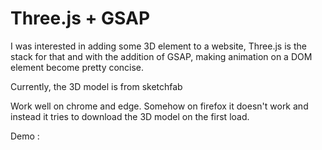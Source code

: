 # Three.js + GSAP

I was interested in adding some 3D element to a website, Three.js is the stack for that and with the addition of GSAP, making animation on a DOM element become pretty concise.

Currently, the 3D model is from sketchfab

Work well on chrome and edge. Somehow on firefox it doesn't work and instead it tries to download the 3D model on the first load.

Demo :
